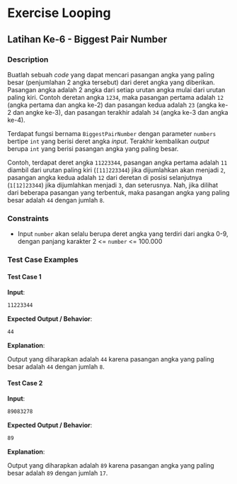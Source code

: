 # Exercise Looping

## Latihan Ke-6 - Biggest Pair Number

### Description

Buatlah sebuah _code_ yang dapat mencari pasangan angka yang paling besar (penjumlahan 2 angka tersebut) dari deret angka yang diberikan. Pasangan angka adalah 2 angka dari setiap urutan angka mulai dari urutan paling kiri. Contoh deretan angka `1234`, maka pasangan pertama adalah `12` (angka pertama dan angka ke-2) dan pasangan kedua adalah `23` (angka ke-2 dan angke ke-3), dan pasangan terakhir adalah `34` (angka ke-3 dan angka ke-4).

Terdapat fungsi bernama `BiggestPairNumber` dengan parameter `numbers` bertipe `int` yang berisi deret angka _input_. Terakhir kembalikan _output_ berupa `int` yang berisi pasangan angka yang paling besar.

Contoh, terdapat deret angka `11223344`, pasangan angka pertama adalah `11` diambil dari urutan paling kiri (`[11]223344`) jika dijumlahkan akan menjadi `2`, pasangan angka kedua adalah `12` dari deretan di posisi selanjutnya (`1[12]23344`) jika dijumlahkan menjadi `3`, dan seterusnya. Nah, jika dilihat dari beberapa pasangan yang terbentuk, maka pasangan angka yang paling besar adalah `44` dengan jumlah `8`.

### Constraints

- Input `number` akan selalu berupa deret angka yang terdiri dari angka 0-9, dengan panjang karakter 2 <= `number` <= 100.000

### Test Case Examples

#### Test Case 1

**Input**:

```txt
11223344
```

**Expected Output / Behavior**:

```txt
44
```

**Explanation**:

Output yang diharapkan adalah `44` karena pasangan angka yang paling besar adalah `44` dengan jumlah `8`.

#### Test Case 2

**Input**:

```txt
89083278
```

**Expected Output / Behavior**:

```txt
89
```

**Explanation**:

Output yang diharapkan adalah `89` karena pasangan angka yang paling besar adalah `89` dengan jumlah `17`.
